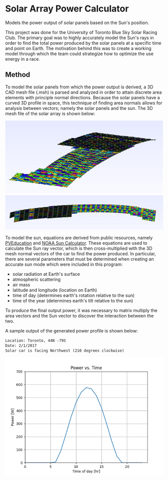 # Solar Array Power Calculator
Models the power output of solar panels based on the Sun's position. 

This project was done for the University of Toronto Blue Sky Solar Racing Club. The primary goal was to highly accurately model the Sun's rays in order to find the total power produced by the solar panels at a specific time and point on Earth. The motivation behind this was to create a working model through which the team could strategize how to optimize the use energy in a race. 

## Method
To model the solar panels from which the power output is derived, a 3D CAD mesh file (.msh) is parsed and analyzed in order to attain discrete area elements with principle normal directions. Because the solar panels have a curved 3D profile in space, this technique of finding area normals allows for analysis between vectors; namely the solar panels and the sun. The 3D mesh file of the solar array is shown below:

![image](assets/mesh_example.jpg)
![image](assets/mesh_example_2.jpg)

To model the sun, equations are derived from public resources, namely [PVEducation](http://www.pveducation.org/) and [NOAA Sun Calculator](https://www.esrl.noaa.gov/gmd/grad/solcalc/). These equations are used to calculate the Sun ray vector, which is then cross-multiplied with the 3D mesh normal vectors of the car to find the power produced. In particular, there are several parameters that must be determined when creating an accurate sun mode which were included in this program:
* solar radiation at Earth's surface
* atmospheric scattering 
* air mass
* latitude and longitude (location on Earth)
* time of day (determines earth's rotation relative to the sun)
* time of the year (determines earth's tilt relative to the sun)

To produce the final output power, it was necessary to matrix multiply the area vectors and the Sun vector to discover the interaction between the two. 

A sample output of the generated power profile is shown below:  
```
Location: Toronto, 44N -79S  
Date: 2/1/2017  
Solar car is facing Northwest (210 degrees clockwise)  
```
![image](assets/power_profile_example.png)
